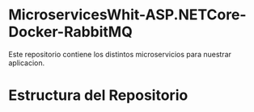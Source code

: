 # MicroservicesWhit-ASP.NETCore-Docker-RabbitMQ

Este repositorio contiene los distintos microservicios para nuestrar aplicacion.

# Estructura del Repositorio


